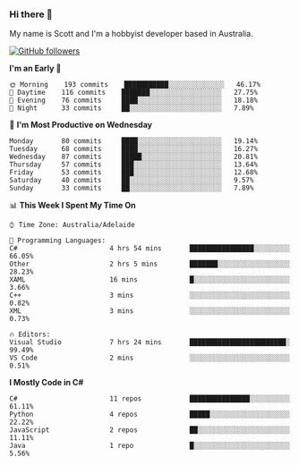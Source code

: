 ### Hi there 👋

My name is Scott and I'm a hobbyist developer based in Australia.

[![GitHub followers](https://img.shields.io/github/followers/puppetsw?label=Follow&style=social)](https://github.com/puppetsw?tab=followers)

<!--START_SECTION:waka-->
**I'm an Early 🐤** 

```text
🌞 Morning    193 commits    ███████████░░░░░░░░░░░░░░   46.17% 
🌆 Daytime    116 commits    ███████░░░░░░░░░░░░░░░░░░   27.75% 
🌃 Evening    76 commits     ████░░░░░░░░░░░░░░░░░░░░░   18.18% 
🌙 Night      33 commits     ██░░░░░░░░░░░░░░░░░░░░░░░   7.89%

```
📅 **I'm Most Productive on Wednesday** 

```text
Monday       80 commits     ████░░░░░░░░░░░░░░░░░░░░░   19.14% 
Tuesday      68 commits     ████░░░░░░░░░░░░░░░░░░░░░   16.27% 
Wednesday    87 commits     █████░░░░░░░░░░░░░░░░░░░░   20.81% 
Thursday     57 commits     ███░░░░░░░░░░░░░░░░░░░░░░   13.64% 
Friday       53 commits     ███░░░░░░░░░░░░░░░░░░░░░░   12.68% 
Saturday     40 commits     ██░░░░░░░░░░░░░░░░░░░░░░░   9.57% 
Sunday       33 commits     ██░░░░░░░░░░░░░░░░░░░░░░░   7.89%

```


📊 **This Week I Spent My Time On** 

```text
⌚︎ Time Zone: Australia/Adelaide

💬 Programming Languages: 
C#                       4 hrs 54 mins       ████████████████░░░░░░░░░   66.05% 
Other                    2 hrs 5 mins        ███████░░░░░░░░░░░░░░░░░░   28.23% 
XAML                     16 mins             █░░░░░░░░░░░░░░░░░░░░░░░░   3.66% 
C++                      3 mins              ░░░░░░░░░░░░░░░░░░░░░░░░░   0.82% 
XML                      3 mins              ░░░░░░░░░░░░░░░░░░░░░░░░░   0.73%

🔥 Editors: 
Visual Studio            7 hrs 24 mins       ████████████████████████░   99.49% 
VS Code                  2 mins              ░░░░░░░░░░░░░░░░░░░░░░░░░   0.51%

```

**I Mostly Code in C#** 

```text
C#                       11 repos            ███████████████░░░░░░░░░░   61.11% 
Python                   4 repos             █████░░░░░░░░░░░░░░░░░░░░   22.22% 
JavaScript               2 repos             ██░░░░░░░░░░░░░░░░░░░░░░░   11.11% 
Java                     1 repo              █░░░░░░░░░░░░░░░░░░░░░░░░   5.56%

```



<!--END_SECTION:waka-->

<!--
**puppetsw/puppetsw** is a ✨ _special_ ✨ repository because its `README.md` (this file) appears on your GitHub profile.

Here are some ideas to get you started:

- 🔭 I’m currently working on ...
- 🌱 I’m currently learning ...
- 👯 I’m looking to collaborate on ...
- 🤔 I’m looking for help with ...
- 💬 Ask me about ...
- 📫 How to reach me: ...
- 😄 Pronouns: ...
- ⚡ Fun fact: ...
-->
